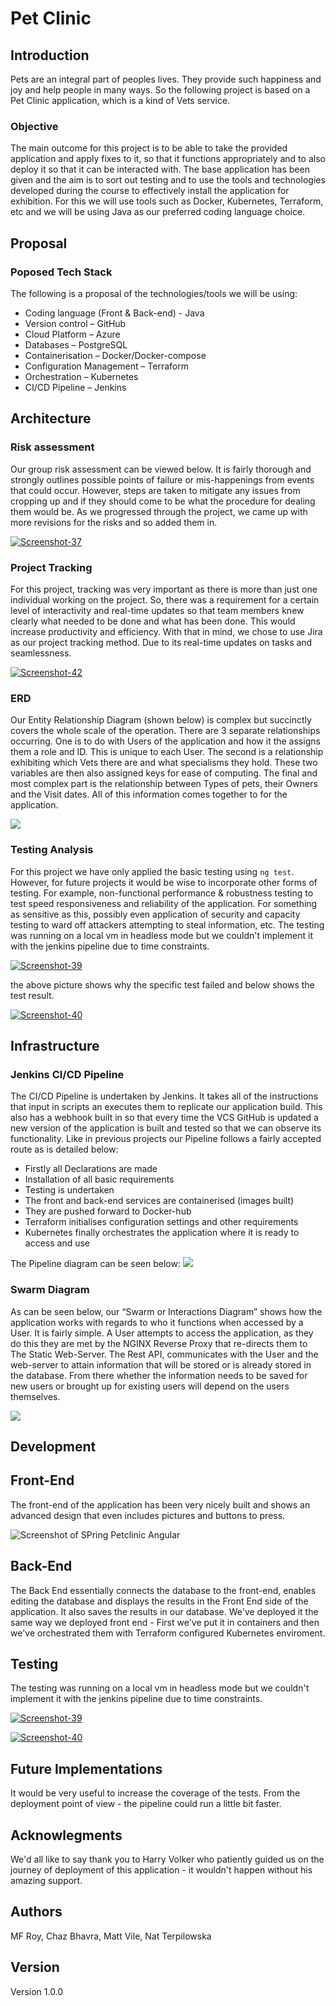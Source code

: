 # Pet Clinic

## Introduction
Pets are an integral part of peoples lives. They provide such happiness and joy and help people in many ways. So the following project is based on a Pet Clinic application, which is a kind of Vets service. 

### Objective
The main outcome for this project is to be able to take the provided application and apply fixes to it, so that it functions appropriately and to also deploy it so that it can be interacted with. The base application has been given and the aim is to sort out testing and to use the tools and technologies developed during the course to effectively install the application for exhibition. For this we will use tools such as Docker, Kubernetes, Terraform, etc and we will be using Java as our preferred coding language choice.


## Proposal

### Poposed Tech Stack

The following is a proposal of the technologies/tools we will be using:

- Coding language (Front & Back-end) - Java 
- Version control – GitHub
- Cloud Platform – Azure 
- Databases – PostgreSQL
- Containerisation – Docker/Docker-compose 
- Configuration Management – Terraform 
- Orchestration – Kubernetes 
- CI/CD Pipeline – Jenkins 

## Architecture

### Risk assessment
Our group risk assessment can be viewed below. It is fairly thorough and strongly outlines possible points of failure or mis-happenings from events that could occur. However, steps are taken to mitigate any issues from cropping up and if they should come to be what the procedure for dealing them would be. As we progressed through the project, we came up with more revisions for the risks and so added them in. 

<a href="https://ibb.co/yknbBcC"><img src="https://i.ibb.co/DMDSgHF/Screenshot-37.png" alt="Screenshot-37" border="0"></a> 

### Project Tracking
For this project, tracking was very important as there is more than just one individual working on the project. So, there was a requirement for a certain level of interactivity and real-time updates so that team members knew clearly what needed to be done and what has been done.  This would increase productivity and efficiency. With that in mind, we chose to use Jira as our project tracking method. Due to its real-time updates on tasks and seamlessness. 

<a href="https://ibb.co/0D5TyRR"><img src="https://i.ibb.co/C1LgK33/Screenshot-42.png" alt="Screenshot-42" border="0"></a>

### ERD
Our Entity Relationship Diagram (shown below) is complex but succinctly covers the whole scale of the operation. There are 3 separate relationships occurring. One is to do with Users of the application and how it the assigns them a role and ID. This is unique to each User. The second is a relationship exhibiting which Vets there are and what specialisms they hold. These two variables are then also assigned keys for ease of computing. The final and most complex part is the relationship between Types of pets, their Owners and the Visit dates. All of this information comes together to for the application. 

![](https://github.com/NatTerpilowska/PetClinic/raw/main/spring-petclinic-rest/petclinic-ermodel.png)

### Testing Analysis 
For this project we have only applied the basic testing using `ng test`. However, for future projects it would be wise to incorporate other forms of testing. For example, non-functional performance & robustness testing to test speed responsiveness and reliability of the application. For something as sensitive as this, possibly even application of security and capacity testing to ward off attackers attempting to steal information, etc. The testing was running on a local vm in headless mode but we couldn't implement it with the jenkins pipeline due to time constraints.

<a href="https://ibb.co/QdSrpY3"><img src="https://i.ibb.co/vYyZVL6/Screenshot-39.png" alt="Screenshot-39" border="0"></a>

the above picture shows why the specific test failed and below shows the test result. 

<a href="https://ibb.co/drntD0s"><img src="https://i.ibb.co/1LHMTfY/Screenshot-40.png" alt="Screenshot-40" border="0" /></a>

## Infrastructure

### Jenkins CI/CD Pipeline
The CI/CD Pipeline is undertaken by Jenkins. It takes all of the instructions that input in scripts an executes them to replicate our application build. This also has a webhook built in so that every time the VCS GitHub is updated a new version of the application is built and tested so that we can observe its functionality. Like in previous projects our Pipeline follows a fairly accepted route as is detailed below: 

- Firstly all Declarations are made
- Installation of all basic requirements
- Testing is undertaken 
- The front and back-end services are containerised (images built)
- They are pushed forward to Docker-hub 
- Terraform initialises configuration settings and other requirements
- Kubernetes finally orchestrates the application where it is ready to access and use

The Pipeline diagram can be seen below: 
![](https://i.imgur.com/g39ztGh.png)

### Swarm Diagram
As can be seen below, our “Swarm or Interactions Diagram” shows how the application works with regards to who it functions when accessed by a User. It is fairly simple. A User attempts to access the application, as they do this they are met by the NGINX Reverse Proxy that re-directs them to The Static Web-Server. The Rest API, communicates with the User and the web-server to attain information that will be stored or is already stored in the database. From there whether the information needs to be saved for new users or brought up for existing users will depend on the users themselves. 

![](https://i.imgur.com/O3GN00D.png)

## Development

## Front-End
The front-end of the application has been very nicely built and shows an advanced design that even includes pictures and buttons to press.

![Screenshot of SPring Petclinic Angular](https://cloud.githubusercontent.com/assets/838318/23263243/f4509c4a-f9dd-11e6-951b-69d0ef72d8bd.png)

## Back-End
The Back End essentially connects the database to the front-end, enables editing the database and displays the results in the Front End side of the application. It also saves the results in our database.
We've deployed it the same way we deployed front end - First we've put it in containers and then we've orchestrated them with Terraform configured Kubernetes enviroment.

## Testing 

The testing was running on a local vm in headless mode but we couldn't implement it with the jenkins pipeline due to time constraints.

<a href="https://ibb.co/QdSrpY3"><img src="https://i.ibb.co/vYyZVL6/Screenshot-39.png" alt="Screenshot-39" border="0"></a>

<a href="https://ibb.co/drntD0s"><img src="https://i.ibb.co/1LHMTfY/Screenshot-40.png" alt="Screenshot-40" border="0" /></a>

## Future Implementations
It would be very useful to increase the coverage of the tests.
From the deployment point of view - the pipeline could run a little bit faster.

## Acknowlegments
We'd all like to say thank you to Harry Volker who patiently guided us on the journey of deployment of this application - it wouldn't happen without his amazing support.

## Authors
MF Roy, Chaz Bhavra, Matt Vile, Nat Terpilowska

## Version
Version 1.0.0
